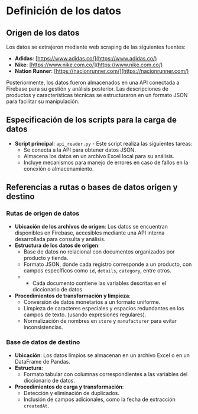 # Definición de los datos

## Origen de los datos

Los datos se extrajeron mediante web scraping de las siguientes fuentes:

- **Adidas**: [https://www.adidas.co/](https://www.adidas.co/)
- **Nike**: [https://www.nike.com.co/](https://www.nike.com.co/)
- **Nation Runner**: [https://nacionrunner.com/](https://nacionrunner.com/)

Posteriormente, los datos fueron almacenados en una API conectada a Firebase para su gestión y análisis posterior. Las descripciones de productos y características técnicas se estructuraron en un formato JSON para facilitar su manipulación.

## Especificación de los scripts para la carga de datos

- **Script principal**: `api_reader.py` - Este script realiza las siguientes tareas:
  - Se conecta a la API para obtener datos JSON.
  - Almacena los datos en un archivo Excel local para su análisis.
  - Incluye mecanismos para manejo de errores en caso de fallos en la conexión o almacenamiento.

## Referencias a rutas o bases de datos origen y destino

### Rutas de origen de datos

- **Ubicación de los archivos de origen**: Los datos se encuentran disponibles en Firebase, accesibles mediante una API interna desarrollada para consulta y análisis.
- **Estructura de los datos de origen**:
  - Base de datos no relacional con documentos organizados por producto y tienda.
  - Formato JSON, donde cada registro corresponde a un producto, con campos específicos como `id`, `details`, `category`, entre otros.
  -   - Cada documento contiene las variables descritas en el diccionario de datos.
- **Procedimientos de transformación y limpieza**: 
  - Conversión de datos monetarios a un formato uniforme.
  - Limpieza de caracteres especiales y espacios redundantes en los campos de texto. (usando expresiones regulares).
  - Normalización de nombres en `store` y `manufacturer` para evitar inconsistencias.

### Base de datos de destino

- **Ubicación**: Los datos limpios se almacenan en un archivo Excel o en un DataFrame de Pandas.
- **Estructura**:
  - Formato tabular con columnas correspondientes a las variables del diccionario de datos.
- **Procedimientos de carga y transformación**:
  - Detección y eliminación de duplicados.
  - Inclusión de campos adicionales, como la fecha de extracción `createdAt`.